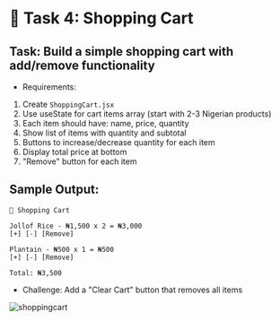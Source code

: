 # 🎯 Task 4: Shopping Cart

## Task: Build a simple shopping cart with add/remove functionality

- Requirements:
1. Create `ShoppingCart.jsx`
2. Use useState for cart items array (start with 2-3 Nigerian products)
3. Each item should have: name, price, quantity
4. Show list of items with quantity and subtotal
5. Buttons to increase/decrease quantity for each item
6. Display total price at bottom
7. "Remove" button for each item

## Sample Output:
```
🛒 Shopping Cart

Jollof Rice - ₦1,500 x 2 = ₦3,000
[+] [-] [Remove]

Plantain - ₦500 x 1 = ₦500
[+] [-] [Remove]

Total: ₦3,500
```

- Challenge: Add a "Clear Cart" button that removes all items

![shoppingcart]()
